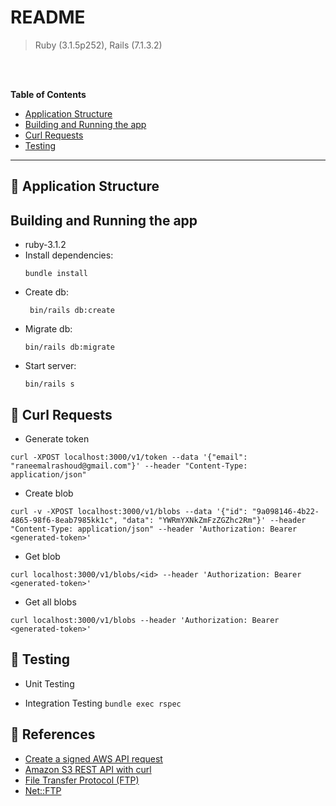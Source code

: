 # README

> Ruby (3.1.5p252), Rails (7.1.3.2)
<br>
<br>


**Table of Contents**
* [Application Structure](#application-structure)
* [Building and Running the app](#application-structure)
* [Curl Requests](#testing-strategy)
* [Testing](#building-and-running-the-application)

***
## 💠 Application Structure 

## Building and Running the app


- ruby-3.1.2
- Install dependencies:
  ```
  bundle install
  ```
- Create db:
  ```
   bin/rails db:create
  ``` 
- Migrate db:
  ```
  bin/rails db:migrate
  ```
- Start server:
  ```
  bin/rails s
  ``` 
  
## 💠 Curl Requests 
- Generate token
```
curl -XPOST localhost:3000/v1/token --data '{"email": "raneemalrashoud@gmail.com"}' --header "Content-Type: application/json"
```

- Create blob
```
curl -v -XPOST localhost:3000/v1/blobs --data '{"id": "9a098146-4b22-4865-98f6-8eab7985kk1c", "data": "YWRmYXNkZmFzZGZhc2Rm"}' --header "Content-Type: application/json" --header 'Authorization: Bearer <generated-token>'
```

- Get blob
```
curl localhost:3000/v1/blobs/<id> --header 'Authorization: Bearer <generated-token>'
```

- Get all blobs
```
curl localhost:3000/v1/blobs --header 'Authorization: Bearer <generated-token>'
```

## 💠 Testing
- Unit Testing
  
- Integration Testing
`bundle exec rspec`

## 💠 References 
- [Create a signed AWS API request](https://docs.aws.amazon.com/IAM/latest/UserGuide/create-signed-request.html)
- [Amazon S3 REST API with curl](https://czak.pl/2015/09/15/s3-rest-api-with-curl.html)
- [File Transfer Protocol (FTP)](https://www.scaler.com/topics/computer-network/file-transfer-protocol/)
- [Net::FTP](https://ruby-doc.org/stdlib-2.4.0/libdoc/net/ftp/rdoc/Net/FTP.html)

